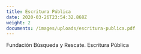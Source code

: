 ```yaml
---
title: Escritura Pública
date: 2020-03-26T23:54:32.868Z
weight: 2
documents: /images/uploads/escritura-publica.pdf
---
```

Fundación Búsqueda y Rescate. Escritura Pública